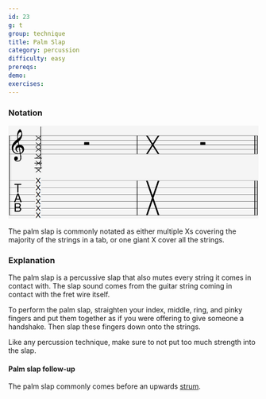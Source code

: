 ```yaml
---
id: 23
g: t
group: technique
title: Palm Slap
category: percussion
difficulty: easy
prereqs: 
demo: 
exercises:
---
```


### Notation

<div class="tabImg">
  <img src="palm-slap.jpg" />
</div>

The palm slap is commonly notated as either multiple Xs covering the majority of the strings in a tab, or one giant X cover all the strings.

### Explanation

The palm slap is a percussive slap that also mutes every string it comes in contact with. The slap sound comes from the guitar string coming in contact with the <span class="tt" data-tip="the metal strips on your fretboard">fret wire</span> itself.

To perform the palm slap, straighten your index, middle, ring, and pinky fingers and put them together as if you were offering to give someone a handshake. Then slap these fingers down onto the strings.

Like any percussion technique, make sure to not put too much strength into the slap. 

#### Palm slap follow-up

The palm slap commonly comes before an upwards [strum](16).